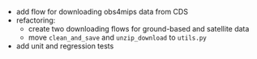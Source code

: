 + add flow for downloading obs4mips data from CDS
+ refactoring:
    - create two downloading flows for ground-based and satellite data
    - move `clean_and_save` and `unzip_download` to `utils.py`
+ add unit and regression tests
